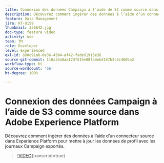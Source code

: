 ```yaml
---
title: Connexion des données Campaign à l’aide de S3 comme source dans Adobe Experience Platform
description: Découvrez comment ingérer des données à l’aide d’un connecteur source dans Experience Platform pour mettre à jour les données de profil avec les journaux Campaign exportés.
feature: Data Management
jira: KT-8159
thumbnail: 336642.jpg
doc-type: feature video
activity: use
team: TM
role: Developer
level: Experienced
exl-id: 880c91ab-0e36-45b4-af42-fade61915e38
source-git-commit: 116a24a8aa123f615e08fa4ebd187b3c4c460ba2
workflow-type: ht
source-wordcount: '66'
ht-degree: 100%

---
```


# Connexion des données Campaign à l’aide de S3 comme source dans Adobe Experience Platform

Découvrez comment ingérer des données à l’aide d’un connecteur source dans Experience Platform pour mettre à jour les données de profil avec les journaux Campaign exportés.

>[!VIDEO](https://video.tv.adobe.com/v/336642?quality=12&learn=on){transcript=true}
